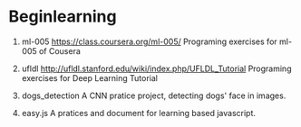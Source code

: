 Beginlearning
===============

1. ml-005
    https://class.coursera.org/ml-005/ 
    Programing exercises for ml-005 of Cousera 

2. ufldl
    http://ufldl.stanford.edu/wiki/index.php/UFLDL_Tutorial
    Programing exercises for Deep Learning Tutorial

3. dogs_detection
    A CNN pratice project, detecting dogs' face in images.

4.  easy.js
    A pratices and document for learning based javascript.
